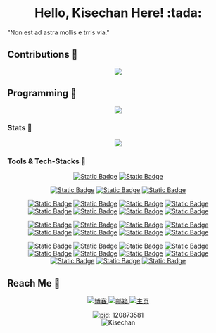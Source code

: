 <h1 align="center"> Hello, Kisechan Here! :tada:</h1>

<div aligh="center"><p>"Non est ad astra mollis e trris via."</p></div>

## Contributions :floppy_disk:

<div align="center">
  <img src="https://github-readme-activity-graph.vercel.app/graph?username=Kisechan&theme=minimal">
</div>

## Programming :speech_balloon:

<div align="center">
  <img src="https://github-readme-stats.vercel.app/api/top-langs/?username=kisechan&hide=javascript,html,css">
</div>

### Stats :flags:

<div align="center">
  <img src="https://github-readme-stats.vercel.app/api?username=Kisechan&hide=contribs&count_private=true&show_icons=true&theme=catppuccin_latte">
</div>

### Tools & Tech-Stacks :movie_camera:

<div align="center">

<!-- OS -->

[![Static Badge](https://img.shields.io/badge/Ubuntu-%23E95420?style=flat-square&logo=ubuntu&logoColor=white)](https://ubuntu.com/)
[![Static Badge](https://img.shields.io/badge/Windows-%230854C1?style=flat-square&logoColor=white)](https://www.microsoft.com/zh-cn/windows/)

<!-- LaTeX, Typst and Markdown -->

[![Static Badge](https://img.shields.io/badge/LaTeX-%23008080?style=flat-square&logo=latex&logoColor=white)](https://www.latex-project.org/)
[![Static Badge](https://img.shields.io/badge/Typst-%23239DAD?style=flat-square&logo=typst&logoColor=white)](https://typst.app/)
[![Static Badge](https://img.shields.io/badge/Markdown-%23000000?style=flat-square&logo=markdown&logoColor=white)](https://en.wikipedia.org/wiki/Markdown)

<!-- Programming Languages -->

[![Static Badge](https://img.shields.io/badge/C-%23A8B9CC?style=flat-square&logo=c&logoColor=white)](https://www.c-language.org/)
[![Static Badge](https://img.shields.io/badge/C%2B%2B-%2300599C?style=flat-square&logo=c&logoColor=white)](https://cplusplus.com/)
[![Static Badge](https://img.shields.io/badge/Python-%233776AB?style=flat-square&logo=python&logoColor=white)](https://www.python.org/)
[![Static Badge](https://img.shields.io/badge/Go-%2300ADD8?style=flat-square&logo=go&logoColor=white)](https://go.dev/)
[![Static Badge](https://img.shields.io/badge/Java-%23f89820?style=flat-square&logo=coffeescript&logoColor=white)](https://www.java.com/zh-CN/)
[![Static Badge](https://img.shields.io/badge/HTML5-%23E34F26?style=flat-square&logo=html5&logoColor=white)](https://www.w3.org/TR/2011/WD-html5-20110405/index.html)
[![Static Badge](https://img.shields.io/badge/CSS-%23663399?style=flat-square&logo=css&logoColor=white)](https://www.w3.org/Style/CSS/Overview.en.html)
[![Static Badge](https://img.shields.io/badge/JavaScript-%23F7DF1E?style=flat-square&logo=javascript&logoColor=white)](https://www.javascript.com/)

<!-- Frames -->

[![Static Badge](https://img.shields.io/badge/Vue.js-%234FC08D?style=flat-square&logo=vuedotjs&logoColor=white)](https://vuejs.org/)
[![Static Badge](https://img.shields.io/badge/Vite-%23646CFF?style=flat-square&logo=vite&logoColor=white)](https://cn.vite.dev/)
[![Static Badge](https://img.shields.io/badge/Hexo-%230E83CD?style=flat-square&logo=hexo&logoColor=white)](https://hexo.io/zh-cn/)
[![Static Badge](https://img.shields.io/badge/PyTorch-%23EE4C2C?style=flat-square&logo=pytorch&logoColor=white)](https://pytorch.org/)
[![Static Badge](https://img.shields.io/badge/Anaconda-%2344A833?style=flat-square&logo=anaconda&logoColor=white)](https://www.anaconda.com/)
[![Static Badge](https://img.shields.io/badge/MySQL-%234479A1?style=flat-square&logo=mysql&logoColor=white)](https://www.mysql.com/)
[![Static Badge](https://img.shields.io/badge/SQLite-%23003B57?style=flat-square&logo=sqlite&logoColor=white)](https://sqlite.org/)
[![Static Badge](https://img.shields.io/badge/Redis-%23FF4438?style=flat-square&logo=redis&logoColor=white)](https://redis.io/)

<!-- IDEs and Tools -->

[![Static Badge](https://img.shields.io/badge/Git-%23F05032?style=flat-square&logo=git&logoColor=white)](https://git-scm.com/)
[![Static Badge](https://img.shields.io/badge/Bash-%234EAA25?style=flat-square&logo=gnubash&logoColor=white)](https://www.gnu.org/software/bash/)
[![Static Badge](https://img.shields.io/badge/GitHub-%23181717?style=flat-square&logo=github&logoColor=white)](https://github.com/)
[![Static Badge](https://img.shields.io/badge/GitHub_Pages-%23222222?style=flat-square&logo=githubpages&logoColor=white)](https://pages.github.com/)
[![Static Badge](https://img.shields.io/badge/VSCode-%232F80ED?style=flat-square&logo=vscodium&logoColor=white)](https://code.visualstudio.com/)
[![Static Badge](https://img.shields.io/badge/CLion-%23000000?style=flat-square&logo=clion&logoColor=white)](https://www.jetbrains.com/clion/)
[![Static Badge](https://img.shields.io/badge/IntelliJ_IDEA-%23000000?style=flat-square&logo=intellijidea&logoColor=white)](https://www.jetbrains.com/idea/)
[![Static Badge](https://img.shields.io/badge/PyCharm-%23000000?style=flat-square&logo=pycharm&logoColor=white)](https://www.jetbrains.com/pycharm/)
[![Static Badge](https://img.shields.io/badge/Chrome-%234285F4?style=flat-square&logo=googlechrome&logoColor=white)](https://www.google.com/intl/zh-CN/chrome/)
[![Static Badge](https://img.shields.io/badge/Postman-%23FF6C37?style=flat-square&logo=postman&logoColor=white)](https://www.postman.com/)
[![Static Badge](https://img.shields.io/badge/Termius-%23000000?style=flat-square&logo=termius&logoColor=white)](https://termius.com/)

</div>

## Reach Me :loudspeaker:

<p align="center">
  <a href="https://blog.kisechan.space/">
    <img src="https://img.shields.io/badge/Blog-%E5%8D%9A%E5%AE%A2-23FFA500?logo=rss&logoColor=%23FFA500" alt="博客"/>
  </a>
  <a href="mailto:admin@kisechan.space">
    <img src="https://img.shields.io/badge/Email-%E9%82%AE%E7%AE%B1-EA4335?logo=maildotru&logoColor=%23005FF9&labelColor=white" alt="邮箱"/>
  </a>
  <a href="https://www.kisechan.space/">
    <img src="https://img.shields.io/badge/Mainpage-%E4%B8%BB%E9%A1%B5-0A66C2?logo=codementor&logoColor=%23003648&labelColor=%235AC4EE" alt="主页"/>
  </a>
</p>

<div align="center">
  <img src="https://images.kisechan.space/github-head.png" style="max-width: 100%;" alt="pid: 120873581">
</div>

<div align="center">
  <img src="https://count.getloli.com/@Kisechan?name=Kisechan&theme=miku&padding=7&offset=0&align=top&scale=1&pixelated=1&darkmode=auto" alt="Kisechan" />
</div>